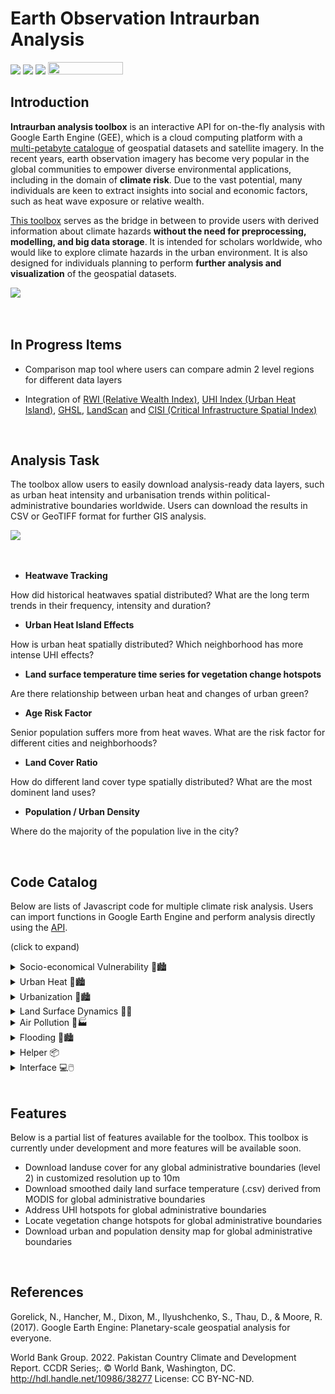 
# Earth Observation Intraurban Analysis

[![](https://img.shields.io/badge/OpenSourceLicense-GPL-yellow.svg)](https://opensource.org/license/gpl-3-0/)
[![](https://img.shields.io/badge/Visit-Website-orange)](https://sites.google.com/view/intraurban/home)
[![](https://img.shields.io/badge/Explore-Code-green)](https://code.earthengine.google.com/?accept_repo=users/pinkychow1010/WB_IntraUrban)
[<img src="https://img.shields.io/badge/-share%20on%20twitter-blue?logo=twitter&style=for-the-badge"  width="120" height="20">](https://twitter.com/intent/tweet?text=Check%20out%20this%20Google%20Earth%20Engine%20Dashboard%20to%20download%20%F0%9F%8C%8D%F0%9F%8C%A1%EF%B8%8F%20climate%20risk%20data%20layers%20%E2%AC%87%EF%B8%8F%E2%AC%87%EF%B8%8F%0A%0Ahttps%3A%2F%2Fgithub.com%2Fpinkychow1010%2FEO-Climate-Hazard-Analysis-App%0A%0A%23GoogleEarthEngine%20%23ClimateRisk%20%23EarthObservation%20%23RemoteSensing)

## **Introduction**

**Intraurban analysis toolbox** is an interactive API for on-the-fly analysis with Google Earth Engine (GEE), which is a cloud computing platform with a [multi-petabyte catalogue](https://developers.google.com/earth-engine/datasets) of geospatial datasets and satellite imagery. In the recent years, earth observation imagery has become very popular in the global communities to empower diverse environmental applications, including in the domain of **climate risk**. Due to the vast potential, many individuals are keen to extract insights into social and economic factors, such as heat wave exposure or relative wealth. 

[This toolbox](https://sites.google.com/view/intraurban/home) serves as the bridge in between to provide users with derived information about climate hazards **without the need for preprocessing, modelling, and big data storage**. It is intended for scholars worldwide, who would like to explore climate hazards in the urban environment. It is also designed for individuals planning to perform **further analysis and visualization** of the geospatial datasets.

[![](https://github.com/pinkychow1010/pinkychow1010.github.io/blob/master/assets/images/analysis.gif)](https://sites.google.com/view/intraurban/home)

<br>

## **In Progress Items**

- Comparison map tool where users can compare admin 2 level regions for different data layers

- Integration of [RWI (Relative Wealth Index)](https://dataforgood.facebook.com/dfg/tools/relative-wealth-index), [UHI Index (Urban Heat Island)](https://www.sciencedirect.com/science/article/abs/pii/S0303243418304653), [GHSL](https://ghsl.jrc.ec.europa.eu/ghs_pop.php), [LandScan](https://landscan.ornl.gov/) and [CISI (Critical Infrastructure Spatial Index)](https://gee-community-catalog.org/projects/cisi/)

<br>

## **Analysis Task**

The toolbox allow users to easily download analysis-ready data layers, such as urban heat intensity and urbanisation trends within political-administrative boundaries worldwide. Users can download the results in CSV or GeoTIFF format for further GIS analysis.

[![](https://github.com/pinkychow1010/pinkychow1010.github.io/blob/master/assets/images/explore.gif)](https://sites.google.com/view/intraurban/home)

<br>

* **Heatwave Tracking**

How did historical heatwaves spatial distributed? What are the long term trends in their frequency, intensity and duration?

* **Urban Heat Island Effects**

How is urban heat spatially distributed? Which neighborhood has more intense UHI effects?

* **Land surface temperature time series for vegetation change hotspots**

Are there relationship between urban heat and changes of urban green?

* **Age Risk Factor**

Senior population suffers more from heat waves. What are the risk factor for different cities and neighborhoods?

* **Land Cover Ratio**

How do different land cover type spatially distributed? What are the most dominent land uses?

* **Population / Urban Density**

Where do the majority of the population live in the city?

<br>

## **Code Catalog**

Below are lists of Javascript code for multiple climate risk analysis. Users can import functions in Google Earth Engine and perform analysis directly using the [API](https://sites.google.com/view/intraurban/home).

(click to expand)

<details>
  <summary>Socio-economical Vulnerability 🤒🏙️</summary>
  
  <br>
  
  ![](https://github.com/pinkychow1010/pinkychow1010.github.io/blob/master/assets/images/rwi.gif)
  
  ### Climate Vulnerability
  1. [WorldPop Age Risk](https://github.com/pinkychow1010/EO-Climate-Hazard-Analysis/blob/master/code/dataset_showcase/age_risk) 👉[(open in code editor)](https://code.earthengine.google.com/?scriptPath=users%2Fpinkychow1010%2FWB_IntraUrban%3Acode%2Fdataset_showcase%2Fage_risk)
  2. [Relative Wealth Index](https://github.com/pinkychow1010/EO-Climate-Hazard-Analysis/blob/master/code/dataset_showcase/RWI_raster_example) 👉[(open in code editor)](https://code.earthengine.google.com/?scriptPath=users%2Fpinkychow1010%2FWB_IntraUrban%3Acode%2Fdataset_showcase%2FRWI_raster_example)
  3. [Critical Infrastructure](https://github.com/pinkychow1010/EO-Climate-Hazard-Analysis/blob/master/code/dataset_showcase/critical_infrastructure_spatial_index_cisi) 👉[(open in code editor)](https://code.earthengine.google.com/?scriptPath=users%2Fpinkychow1010%2FWB_IntraUrban%3Acode%2Fdataset_showcase%2Fcritical_infrastructure_spatial_index_cisi)
  4. [Landscan Population](https://github.com/pinkychow1010/EO-Climate-Hazard-Analysis/blob/master/code/dataset_showcase/landscan_population) 👉[(open in code editor)](https://code.earthengine.google.com/?scriptPath=users%2Fpinkychow1010%2FWB_IntraUrban%3Acode%2Fdataset_showcase%2Flandscan_population)
  5. [Drought Index](https://github.com/pinkychow1010/EO-Climate-Hazard-Analysis/blob/master/code/dataset_showcase/drought_index_pdsi_terraclimate) 👉[(open in code editor)](https://code.earthengine.google.com/?scriptPath=users%2Fpinkychow1010%2FWB_IntraUrban%3Acode%2Fdataset_showcase%2Fdrought_index_pdsi_terraclimate)
</details>

<details>
  <summary>Urban Heat 🥵🏙️</summary>
  
  <br>
  
  ![](https://github.com/pinkychow1010/pinkychow1010.github.io/blob/master/assets/images/lst.gif)
  
  ### Urban Heat Island Analysis
  1. [MODIS-based Land Surface Temperature (LST) Choropleth](https://github.com/pinkychow1010/wb-pak-intraurban/blob/master/code/analysis/LST_choropleth) 👉[(open in code editor)](https://code.earthengine.google.com/?scriptPath=users%2Fpinkychow1010%2FWB_IntraUrban%3Acode%2Fanalysis%2FLST_choropleth)
  2. [MODIS-based Monthly Median LST (2010-2020)](https://github.com/pinkychow1010/wb-pak-intraurban/blob/master/code/analysis/LST_monthly) 👉[(open in code editor)](https://code.earthengine.google.com/?scriptPath=users%2Fpinkychow1010%2FWB_IntraUrban%3Acode%2Fanalysis%2FLST_monthly)
  3. [LST statitics for land use covers](https://github.com/pinkychow1010/wb-pak-intraurban/blob/master/code/analysis/LST_by_LandCover) 👉[(open in code editor)](https://code.earthengine.google.com/?scriptPath=users%2Fpinkychow1010%2FWB_IntraUrban%3Acode%2Fanalysis%2FLST_by_LandCover)
  4. [Diurnal LST temperature variation in summers based on Landsat](https://github.com/pinkychow1010/wb-pak-intraurban/blob/master/code/analysis/LST_summer) 👉[(open in code editor)](https://code.earthengine.google.com/?scriptPath=users%2Fpinkychow1010%2FWB_IntraUrban%3Acode%2Fanalysis%2FLST_summer)
  5. [UHI Effects Intensity](https://github.com/pinkychow1010/wb-pak-intraurban/blob/master/code/analysis/UHI_effects) 👉[(open in code editor)](https://code.earthengine.google.com/?scriptPath=users%2Fpinkychow1010%2FWB_IntraUrban%3Acode%2Fanalysis%2FUHI_effects)
  6. [Counting very hot days based on MODIS](https://github.com/pinkychow1010/wb-pak-intraurban/blob/master/code/analysis/heatwave_trends) 👉[(open in code editor)](https://code.earthengine.google.com/?scriptPath=users%2Fpinkychow1010%2FWB_IntraUrban%3Acode%2Fanalysis%2Fheatwave_trends)
  7. [Heatwave events time series](https://github.com/pinkychow1010/wb-pak-intraurban/blob/master/code/analysis/heatwave_moving_average) 👉[(open in code editor)](https://code.earthengine.google.com/?scriptPath=users%2Fpinkychow1010%2FWB_IntraUrban%3Acode%2Fanalysis%2Fheatwave_moving_average)
</details>

<details>
  <summary>Urbanization 👥🏙️</summary>
  
  <br>
  
  ![](https://github.com/pinkychow1010/pinkychow1010.github.io/blob/master/assets/images/density.gif)
  
  ### Population Changes and Urban Development
  1. [Age-based Risk Factor](https://github.com/pinkychow1010/wb-pak-intraurban/blob/master/code/dataset_showcase/age_risk) 👉[(open in code editor)](https://code.earthengine.google.com/?scriptPath=users%2Fpinkychow1010%2FWB_IntraUrban%3Acode%2Fdataset_showcase%2Fage_risk)
  2. [Analysing Dense Urban Regions](https://github.com/pinkychow1010/wb-pak-intraurban/blob/master/code/analysis/extract_urban_centre) 👉[(open in code editor)](https://code.earthengine.google.com/?scriptPath=users%2Fpinkychow1010%2FWB_IntraUrban%3Acode%2Fanalysis%2Fextract_urban_centre)
  3. [Analysing Urbanization Changes](https://github.com/pinkychow1010/wb-pak-intraurban/blob/master/code/analysis/extract_urbanization_trend) 👉[(open in code editor)](https://code.earthengine.google.com/?scriptPath=users%2Fpinkychow1010%2FWB_IntraUrban%3Acode%2Fanalysis%2Fextract_urbanization_trend)
  4. [Population Count Choropleth](https://github.com/pinkychow1010/wb-pak-intraurban/blob/master/code/analysis/population_count_choropleth) 👉[(open in code editor)](https://code.earthengine.google.com/?scriptPath=users%2Fpinkychow1010%2FWB_IntraUrban%3Acode%2Fanalysis%2Fpopulation_count_choropleth)
  5. [Population Density Choropleth](https://github.com/pinkychow1010/wb-pak-intraurban/blob/master/code/analysis/population_density_choropleth) 👉[(open in code editor)](https://code.earthengine.google.com/?scriptPath=users%2Fpinkychow1010%2FWB_IntraUrban%3Acode%2Fanalysis%2Fpopulation_density_choropleth)
</details>

<details>
  <summary>Land Surface Dynamics 🌳🌾</summary>
  
  <br>
  
  ![](https://github.com/pinkychow1010/pinkychow1010.github.io/blob/master/assets/images/lst_lulc.gif)
  
  ### Land Use Changes and Vegetation Dynamics
  1. [Calculate Land Use Proportion](https://github.com/pinkychow1010/wb-pak-intraurban/blob/master/code/analysis/calculate_landuse_ratio) 👉[(open in code editor)](https://code.earthengine.google.com/?scriptPath=users%2Fpinkychow1010%2FWB_IntraUrban%3Acode%2Fanalysis%2Fcalculate_landuse_ratio)
  2. [Evaluating impacts of vegetation changes on LST](https://github.com/pinkychow1010/wb-pak-intraurban/blob/master/code/analysis/fractional_vegetation_tsa) 👉[(open in code editor)](https://code.earthengine.google.com/?scriptPath=users%2Fpinkychow1010%2FWB_IntraUrban%3Acode%2Fanalysis%2Ffractional_vegetation_tsa)
</details>

<details>
  <summary>Air Pollution 👥🏭</summary>
  
  ### Air Pollutants and Public Health
  1. ..
</details>

<details>
  <summary>Flooding 🌊🏙️</summary>
  
  ### Flooding History
  1. ..
</details>

<details>
  <summary>Helper 📦</summary>
  
  ### General geospatial functions to aid analysis
  1. [Helper](https://github.com/pinkychow1010/wb-pak-intraurban/blob/master/helper) 👉️[(open in code edito)](https://code.earthengine.google.com/?scriptPath=users%2Fpinkychow1010%2FWB_IntraUrban%3Ahelper)
  2. [Customized Basemap](https://github.com/pinkychow1010/wb-pak-intraurban/blob/master/basemap_resources) 👉[(open in code editor)](https://code.earthengine.google.com/?scriptPath=users%2Fpinkychow1010%2FWB_IntraUrban%3Abasemap_resources)
  3. [Choropleth Map](https://github.com/pinkychow1010/wb-pak-intraurban/blob/master/analysis_utils) 👉[(open in code editor)](https://code.earthengine.google.com/?scriptPath=users%2Fpinkychow1010%2FWB_IntraUrban%3Aanalysis_utils)
</details>

<details>
  <summary>Interface 💻🖱️</summary>
  
  ### Component to construct API
  1. [App for small raster download](https://github.com/pinkychow1010/wb-pak-intraurban/blob/master/code/app_development/raster_downloader) 👉[(open in code editor)](https://code.earthengine.google.com/?scriptPath=users%2Fpinkychow1010%2FWB_IntraUrban%3Acode%2Fapp_development%2Fraster_downloader)
  2. [Dataset selection](https://github.com/pinkychow1010/wb-pak-intraurban/blob/master/code/app_development/raster_downloader_ds_select) 👉[(open in code editor)](https://code.earthengine.google.com/?scriptPath=users%2Fpinkychow1010%2FWB_IntraUrban%3Acode%2Fapp_development%2Fraster_downloader_ds_select)
  3. [Resample output](https://github.com/pinkychow1010/wb-pak-intraurban/blob/master/code/app_development/raster_downloader_res_select) 👉[(open in code editor)](https://code.earthengine.google.com/?scriptPath=users%2Fpinkychow1010%2FWB_IntraUrban%3Acode%2Fapp_development%2Fraster_downloader_res_select)
  4. [Explorer Main Script](https://github.com/pinkychow1010/wb-pak-intraurban/blob/master/data_explorer_main) 👉[(open in code editor)](https://code.earthengine.google.com/?scriptPath=users%2Fpinkychow1010%2FWB_IntraUrban%3Adata_explorer_main)
  5. [Dashboard Functions](https://github.com/pinkychow1010/wb-pak-intraurban/blob/master/app_func) 👉[(open in code editor)](https://code.earthengine.google.com/?scriptPath=users%2Fpinkychow1010%2FWB_IntraUrban%3Aapp_func)
  6. [Admin-boundary-based Analysis Framework](https://github.com/pinkychow1010/wb-pak-intraurban/blob/master/app_interface) 👉[(open in code editor)](https://code.earthengine.google.com/?scriptPath=users%2Fpinkychow1010%2FWB_IntraUrban%3Aapp_interface)
  7. [Data Explorer App](https://github.com/pinkychow1010/wb-pak-intraurban/blob/master/explorer_interface) 👉[(open in code editor)](https://code.earthengine.google.com/?scriptPath=users%2Fpinkychow1010%2FWB_IntraUrban%3Aexplorer_interface)
  8. [Data Explorer Functions](https://github.com/pinkychow1010/wb-pak-intraurban/blob/master/explorer_utils) 👉[(open in code editor)](https://code.earthengine.google.com/?scriptPath=users%2Fpinkychow1010%2FWB_IntraUrban%3Aexplorer_utils)
  9. [Data Explorer Dashboard Styling](https://github.com/pinkychow1010/wb-pak-intraurban/blob/master/explorer_style) 👉[(open in code editor)](https://code.earthengine.google.com/?scriptPath=users%2Fpinkychow1010%2FWB_IntraUrban%3Aexplorer_style)
  10. [Analysis Tool App](https://github.com/pinkychow1010/wb-pak-intraurban/blob/master/main_interface) 👉[(open in code editor)](https://code.earthengine.google.com/?scriptPath=users%2Fpinkychow1010%2FWB_IntraUrban%3Amain_interface)
  11. [Analysis Tool Message](https://github.com/pinkychow1010/wb-pak-intraurban/blob/master/main_text) 👉[(open in code editor)](https://code.earthengine.google.com/?scriptPath=users%2Fpinkychow1010%2FWB_IntraUrban%3Amain_text)
  12. [Analysis Tool Styling](https://github.com/pinkychow1010/wb-pak-intraurban/blob/master/main_style) 👉[(open in code editor)](https://code.earthengine.google.com/?scriptPath=users%2Fpinkychow1010%2FWB_IntraUrban%3Amain_style)
</details>





<br>

## **Features**

Below is a partial list of features available for the toolbox. This toolbox is currently under development and more features will be available soon.

* Download landuse cover for any global administrative boundaries (level 2) in customized resolution up to 10m
* Download smoothed daily land surface temperature (.csv) derived from MODIS for global administrative boundaries
* Address UHI hotspots for global administrative boundaries
* Locate vegetation change hotspots for global administrative boundaries
* Download urban and population density map for global administrative boundaries

<br>

## **References**

Gorelick, N., Hancher, M., Dixon, M., Ilyushchenko, S., Thau, D., & Moore, R. (2017). Google Earth Engine: Planetary-scale geospatial analysis for everyone.

World Bank Group. 2022. Pakistan Country Climate and Development Report. CCDR Series;. © World Bank, Washington, DC. http://hdl.handle.net/10986/38277 License: CC BY-NC-ND.

